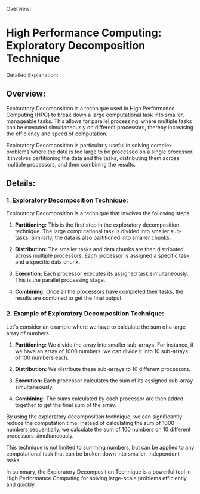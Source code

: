 Overview:
# High Performance Computing: Exploratory Decomposition Technique
Detailed Explanation:

## Overview:

Exploratory Decomposition is a technique used in High Performance Computing (HPC) to break down a large computational task into smaller, manageable tasks. This allows for parallel processing, where multiple tasks can be executed simultaneously on different processors, thereby increasing the efficiency and speed of computation. 

Exploratory Decomposition is particularly useful in solving complex problems where the data is too large to be processed on a single processor. It involves partitioning the data and the tasks, distributing them across multiple processors, and then combining the results.

## Details:

### 1. **Exploratory Decomposition Technique:**

Exploratory Decomposition is a technique that involves the following steps:

  1. **Partitioning:** This is the first step in the exploratory decomposition technique. The large computational task is divided into smaller sub-tasks. Similarly, the data is also partitioned into smaller chunks.

  2. **Distribution:** The smaller tasks and data chunks are then distributed across multiple processors. Each processor is assigned a specific task and a specific data chunk.

  3. **Execution:** Each processor executes its assigned task simultaneously. This is the parallel processing stage.

  4. **Combining:** Once all the processors have completed their tasks, the results are combined to get the final output.

### 2. **Example of Exploratory Decomposition Technique:**

Let's consider an example where we have to calculate the sum of a large array of numbers. 

  1. **Partitioning:** We divide the array into smaller sub-arrays. For instance, if we have an array of 1000 numbers, we can divide it into 10 sub-arrays of 100 numbers each.

  2. **Distribution:** We distribute these sub-arrays to 10 different processors.

  3. **Execution:** Each processor calculates the sum of its assigned sub-array simultaneously.

  4. **Combining:** The sums calculated by each processor are then added together to get the final sum of the array.

By using the exploratory decomposition technique, we can significantly reduce the computation time. Instead of calculating the sum of 1000 numbers sequentially, we calculate the sum of 100 numbers on 10 different processors simultaneously. 

This technique is not limited to summing numbers, but can be applied to any computational task that can be broken down into smaller, independent tasks.

In summary, the Exploratory Decomposition Technique is a powerful tool in High Performance Computing for solving large-scale problems efficiently and quickly.